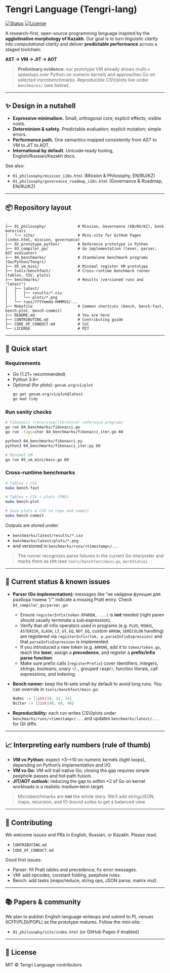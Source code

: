 # Tengri Language (Tengri-lang)

[![Status](https://img.shields.io/badge/status-in_development-orange)](#)
[![License](https://img.shields.io/badge/license-MIT-blue)](LICENSE)

A research-first, open-source programming language inspired by the **agglutinative morphology of Kazakh**. Our goal is to turn *linguistic clarity* into *computational clarity* and deliver **predictable performance** across a staged toolchain:

**AST → VM → JIT → AOT**

> **Preliminary evidence**: our prototype VM already shows multi‑× speedups over Python on numeric kernels and approaches Go on selected microbenchmarks. Reproducible CSV/plots live under `benchmarks/` (see below).

---

## ✨ Design in a nutshell
- **Expressive minimalism.** Small, orthogonal core; explicit effects; visible costs.
- **Determinism & safety.** Predictable evaluation; explicit mutation; simple errors.
- **Performance path.** One semantics mapped consistently from AST to VM to JIT to AOT.
- **International by default.** Unicode‑ready tooling, English/Russian/Kazakh docs.

See also:
- `01_philosophy/mission_i18n.html` (Mission & Philosophy, EN/RU/KZ)
- `01_philosophy/governance_roadmap_i18n.html` (Governance & Roadmap, EN/RU/KZ)

---

## 📦 Repository layout

```
.
├── 01_philosophy/              # Mission, Governance (EN/RU/KZ), book materials
│   └── site/                   # Mini-site for GitHub Pages (index.html, mission, governance)
├── 02_prototype_python/        # Reference prototype in Python
├── 03_compiler_go/             # Go implementation (lexer, parser, AST evaluator)
├── 04_benchmarks/              # Standalone benchmark programs (Go/Python/Tengri)
├── 05_vm_mini/                 # Minimal register VM prototype
├── tools/benchfast/            # Cross-runtime benchmark runner (tables, CSV, plots)
├── benchmarks/                 # Results (versioned runs and "latest")
│   ├── latest/
│   │   ├── results/*.csv
│   │   └── plots/*.png
│   └── runs/YYYYmmdd-HHMMSS/...
├── Makefile                    # Common shortcuts (bench, bench-fast, bench-plot, bench-commit)
├── README.md                   # You are here
├── CONTRIBUTING.md             # Contributing guide
├── CODE_OF_CONDUCT.md          # CoC
└── LICENSE                     # MIT
```

---

## 🚀 Quick start

### Requirements
- Go (1.21+ recommended)
- Python 3.9+
- Optional (for plots): `gonum.org/v1/plot`
  ```bash
  go get gonum.org/v1/plot@latest
  go mod tidy
  ```

### Run sanity checks
```bash
# Fibonacci (recursive/iterative) reference programs
go run 04_benchmarks/fibonacci.go
go run -tags=iter 04_benchmarks/fibonacci_iter.go 60

python3 04_benchmarks/fibonacci.py
python3 04_benchmarks/fibonacci_iter.py 60

# Minimal VM
go run 05_vm_mini/main.go 60
```

### Cross-runtime benchmarks
```bash
# Tables + CSV
make bench-fast

# Tables + CSV + plots (PNG)
make bench-plot

# Save plots & CSV to repo and commit
make bench-commit
```
Outputs are stored under:
- `benchmarks/latest/results/*.csv`
- `benchmarks/latest/plots/*.png`
- and versioned in `benchmarks/runs/<timestamp>/...`

> The runner recognizes parse failures in the current Go interpreter and marks them as `ERR` (see `tools/benchfast/main.go`, `markStatus`).

---

## 🧠 Current status & known issues

- **Parser (Go implementation):** messages like “не найдена функция для разбора токена ')'” indicate a missing Pratt entry. Check `03_compiler_go/parser.go`:
  - Ensure `registerInfix(token.RPAREN, ...)` is **not** needed (right paren should usually terminate a sub‑expression).
  - Verify that *all* infix operators used in programs (e.g. `PLUS`, `MINUS`, `ASTERISK`, `SLASH`, `LT`, `GT`, `EQ`, `NOT_EQ`, custom `ARROW`, `SEMICOLON` handling) are registered via `registerInfix(tok, p.parseInfixExpression)` and that `parseInfixExpression` is implemented.
  - If you introduced a new token (e.g. `ARROW`), add it to `token/token.go`, teach the **lexer**, assign a **precedence**, and register a **prefix/infix parse function**.
  - Make sure prefix calls (`registerPrefix`) cover identifiers, integers, strings, booleans, unary `!`/`-`, grouped `(`expr`)`, function literals, call expressions, and indexing.

- **Bench runner:** keep the N-sets small by default to avoid long runs. You can override in `tools/benchfast/main.go`:
  ```go
  NsRec := []int{30, 32, 34}
  NsIter := []int{40, 60, 90}
  ```

- **Reproducibility:** each run writes CSV/plots under `benchmarks/runs/<timestamp>/...` and updates `benchmarks/latest/...` for Git diffs.

---

## 📈 Interpreting early numbers (rule of thumb)

- **VM vs Python:** expect ×3–×10 on numeric kernels (tight loops), depending on Python’s implementation and I/O.
- **VM vs Go:** VM will trail native Go; closing the gap requires simple peephole passes and hot‑path fusion.
- **JIT/AOT outlook:** reducing the gap to within ×2 of Go on kernel workloads is a realistic medium‑term target.

> Microbenchmarks are **not** the whole story. We’ll add string/JSON, maps, recursion, and IO-bound suites to get a balanced view.

---

## 🤝 Contributing

We welcome issues and PRs in English, Russian, or Kazakh. Please read:
- `CONTRIBUTING.md`
- `CODE_OF_CONDUCT.md`

Good first issues:
- Parser: fill Pratt tables and precedence; fix error messages.
- VM: add opcodes, constant folding, peephole rules.
- Bench: add tasks (maps/reduce, string ops, JSON parse, matrix mul).

---

## 📚 Papers & community

We plan to publish English-language writeups and submit to PL venues (ICFP/PLDI/POPL) as the prototype matures. Follow the mini‑site:
- `01_philosophy/site/index.html` (or GitHub Pages if enabled)

---

## 📝 License

MIT © Tengri Language contributors

